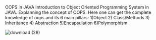OOPS in JAVA
Introduction to Object Oriented Programming System in JAVA.
Explanning the concept of OOPS.
Here one can get the complete knowledge of oops and its 6 main pillars: 1)Object 2) Class/Methods 3) Inheritance 4) Abstraction 5)Encapsulation 6)Polymorphism

![download (28)](https://user-images.githubusercontent.com/83740557/135706001-ad74b97d-274b-43d9-9e8d-747ee100d829.png)
